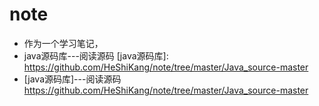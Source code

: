 # note
* 作为一个学习笔记，
* java源码库---阅读源码
[java源码库]: https://github.com/HeShiKang/note/tree/master/Java_source-master 
* [java源码库]---阅读源码
 https://github.com/HeShiKang/note/tree/master/Java_source-master
